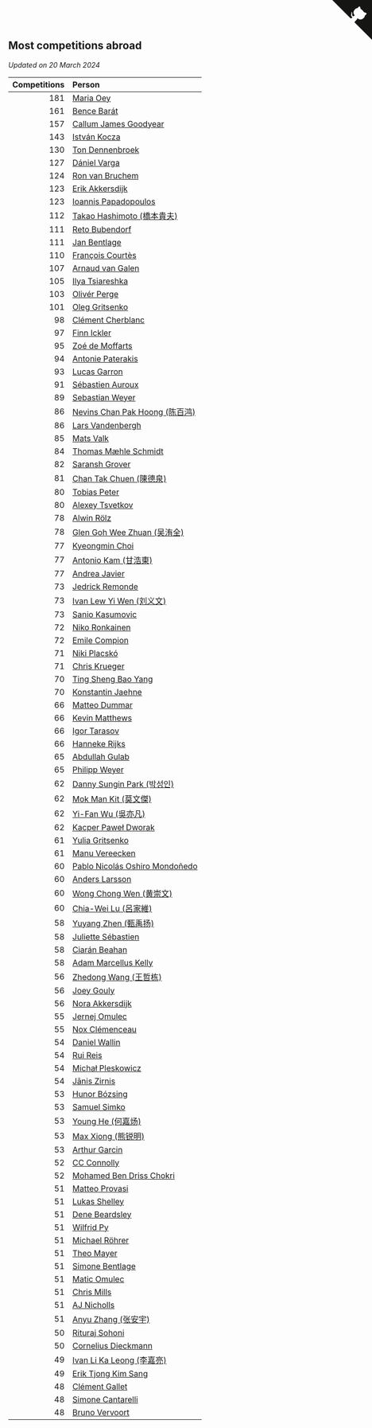 ## Most competitions abroad

*Updated on 20 March 2024*

| Competitions | Person |
| ---: | :--- |
| 181 | [Maria Oey](https://www.worldcubeassociation.org/persons/2007OEYM01) |
| 161 | [Bence Barát](https://www.worldcubeassociation.org/persons/2008BARA01) |
| 157 | [Callum James Goodyear](https://www.worldcubeassociation.org/persons/2012GOOD02) |
| 143 | [István Kocza](https://www.worldcubeassociation.org/persons/2005KOCZ01) |
| 130 | [Ton Dennenbroek](https://www.worldcubeassociation.org/persons/2003DENN01) |
| 127 | [Dániel Varga](https://www.worldcubeassociation.org/persons/2008VARG01) |
| 124 | [Ron van Bruchem](https://www.worldcubeassociation.org/persons/2003BRUC01) |
| 123 | [Erik Akkersdijk](https://www.worldcubeassociation.org/persons/2005AKKE01) |
| 123 | [Ioannis Papadopoulos](https://www.worldcubeassociation.org/persons/2013PAPA01) |
| 112 | [Takao Hashimoto (橋本貴夫)](https://www.worldcubeassociation.org/persons/2007HASH01) |
| 111 | [Reto Bubendorf](https://www.worldcubeassociation.org/persons/2012BUBE01) |
| 111 | [Jan Bentlage](https://www.worldcubeassociation.org/persons/2010BENT01) |
| 110 | [François Courtès](https://www.worldcubeassociation.org/persons/2008COUR01) |
| 107 | [Arnaud van Galen](https://www.worldcubeassociation.org/persons/2006GALE01) |
| 105 | [Ilya Tsiareshka](https://www.worldcubeassociation.org/persons/2012TERE01) |
| 103 | [Olivér Perge](https://www.worldcubeassociation.org/persons/2007PERG01) |
| 101 | [Oleg Gritsenko](https://www.worldcubeassociation.org/persons/2011GRIT01) |
| 98 | [Clément Cherblanc](https://www.worldcubeassociation.org/persons/2014CHER05) |
| 97 | [Finn Ickler](https://www.worldcubeassociation.org/persons/2012ICKL01) |
| 95 | [Zoé de Moffarts](https://www.worldcubeassociation.org/persons/2010MOFF02) |
| 94 | [Antonie Paterakis](https://www.worldcubeassociation.org/persons/2012PATE01) |
| 93 | [Lucas Garron](https://www.worldcubeassociation.org/persons/2006GARR01) |
| 91 | [Sébastien Auroux](https://www.worldcubeassociation.org/persons/2008AURO01) |
| 89 | [Sebastian Weyer](https://www.worldcubeassociation.org/persons/2010WEYE02) |
| 86 | [Nevins Chan Pak Hoong (陈百鸿)](https://www.worldcubeassociation.org/persons/2010CHAN20) |
| 86 | [Lars Vandenbergh](https://www.worldcubeassociation.org/persons/2003VAND01) |
| 85 | [Mats Valk](https://www.worldcubeassociation.org/persons/2007VALK01) |
| 84 | [Thomas Mæhle Schmidt](https://www.worldcubeassociation.org/persons/2013SCHM02) |
| 82 | [Saransh Grover](https://www.worldcubeassociation.org/persons/2014GROV01) |
| 81 | [Chan Tak Chuen (陳德泉)](https://www.worldcubeassociation.org/persons/2007CHUE01) |
| 80 | [Tobias Peter](https://www.worldcubeassociation.org/persons/2014PETE03) |
| 80 | [Alexey Tsvetkov](https://www.worldcubeassociation.org/persons/2017TSVE02) |
| 78 | [Alwin Rölz](https://www.worldcubeassociation.org/persons/2016ROLZ01) |
| 78 | [Glen Goh Wee Zhuan (吴洧全)](https://www.worldcubeassociation.org/persons/2015ZHUA01) |
| 77 | [Kyeongmin Choi](https://www.worldcubeassociation.org/persons/2017CHOI07) |
| 77 | [Antonio Kam (甘浩東)](https://www.worldcubeassociation.org/persons/2017TUNG13) |
| 77 | [Andrea Javier](https://www.worldcubeassociation.org/persons/2010JAVI01) |
| 73 | [Jedrick Remonde](https://www.worldcubeassociation.org/persons/2008REMO01) |
| 73 | [Ivan Lew Yi Wen (刘义文)](https://www.worldcubeassociation.org/persons/2012WENI01) |
| 73 | [Sanio Kasumovic](https://www.worldcubeassociation.org/persons/2009KASU01) |
| 72 | [Niko Ronkainen](https://www.worldcubeassociation.org/persons/2010RONK01) |
| 72 | [Emile Compion](https://www.worldcubeassociation.org/persons/2007COMP01) |
| 71 | [Niki Placskó](https://www.worldcubeassociation.org/persons/2008PLAC01) |
| 71 | [Chris Krueger](https://www.worldcubeassociation.org/persons/2006KRUE01) |
| 70 | [Ting Sheng Bao Yang](https://www.worldcubeassociation.org/persons/2008BAOY01) |
| 70 | [Konstantin Jaehne](https://www.worldcubeassociation.org/persons/2015JAEH01) |
| 66 | [Matteo Dummar](https://www.worldcubeassociation.org/persons/2017DUMM01) |
| 66 | [Kevin Matthews](https://www.worldcubeassociation.org/persons/2010MATT02) |
| 66 | [Igor Tarasov](https://www.worldcubeassociation.org/persons/2016TARA04) |
| 66 | [Hanneke Rijks](https://www.worldcubeassociation.org/persons/2008RIJK01) |
| 65 | [Abdullah Gulab](https://www.worldcubeassociation.org/persons/2014GULA02) |
| 65 | [Philipp Weyer](https://www.worldcubeassociation.org/persons/2010WEYE01) |
| 62 | [Danny Sungin Park (박성인)](https://www.worldcubeassociation.org/persons/2015PARK13) |
| 62 | [Mok Man Kit (莫文傑)](https://www.worldcubeassociation.org/persons/2009KITM01) |
| 62 | [Yi-Fan Wu (吳亦凡)](https://www.worldcubeassociation.org/persons/2010WUIF01) |
| 62 | [Kacper Paweł Dworak](https://www.worldcubeassociation.org/persons/2020DWOR01) |
| 61 | [Yulia Gritsenko](https://www.worldcubeassociation.org/persons/2012SIDO01) |
| 61 | [Manu Vereecken](https://www.worldcubeassociation.org/persons/2010VERE01) |
| 60 | [Pablo Nicolás Oshiro Mondoñedo](https://www.worldcubeassociation.org/persons/2010MOND01) |
| 60 | [Anders Larsson](https://www.worldcubeassociation.org/persons/2003LARS01) |
| 60 | [Wong Chong Wen (黄崇文)](https://www.worldcubeassociation.org/persons/2014WENW01) |
| 60 | [Chia-Wei Lu (呂家維)](https://www.worldcubeassociation.org/persons/2007LUCH01) |
| 58 | [Yuyang Zhen (甄禹扬)](https://www.worldcubeassociation.org/persons/2013ZHEN11) |
| 58 | [Juliette Sébastien](https://www.worldcubeassociation.org/persons/2014SEBA01) |
| 58 | [Ciarán Beahan](https://www.worldcubeassociation.org/persons/2012BEAH01) |
| 58 | [Adam Marcellus Kelly](https://www.worldcubeassociation.org/persons/2016KELL10) |
| 56 | [Zhedong Wang (王哲栋)](https://www.worldcubeassociation.org/persons/2015WANG83) |
| 56 | [Joey Gouly](https://www.worldcubeassociation.org/persons/2007GOUL01) |
| 56 | [Nora Akkersdijk](https://www.worldcubeassociation.org/persons/2009CHRI03) |
| 55 | [Jernej Omulec](https://www.worldcubeassociation.org/persons/2010OMUL01) |
| 55 | [Nox Clémenceau](https://www.worldcubeassociation.org/persons/2015CLEM03) |
| 54 | [Daniel Wallin](https://www.worldcubeassociation.org/persons/2013WALL03) |
| 54 | [Rui Reis](https://www.worldcubeassociation.org/persons/2015REIS02) |
| 54 | [Michał Pleskowicz](https://www.worldcubeassociation.org/persons/2009PLES01) |
| 54 | [Jānis Zirnis](https://www.worldcubeassociation.org/persons/2013ZIRN01) |
| 53 | [Hunor Bózsing](https://www.worldcubeassociation.org/persons/2009BOZS01) |
| 53 | [Samuel Simko](https://www.worldcubeassociation.org/persons/2016SIMK01) |
| 53 | [Young He (何嘉炀)](https://www.worldcubeassociation.org/persons/2014HEYO01) |
| 53 | [Max Xiong (熊锐明)](https://www.worldcubeassociation.org/persons/2015XION03) |
| 53 | [Arthur Garcin](https://www.worldcubeassociation.org/persons/2014GARC27) |
| 52 | [CC Connolly](https://www.worldcubeassociation.org/persons/2017CONN04) |
| 52 | [Mohamed Ben Driss Chokri](https://www.worldcubeassociation.org/persons/2015CHOK01) |
| 51 | [Matteo Provasi](https://www.worldcubeassociation.org/persons/2009PROV01) |
| 51 | [Lukas Shelley](https://www.worldcubeassociation.org/persons/2016SHEL03) |
| 51 | [Dene Beardsley](https://www.worldcubeassociation.org/persons/2009BEAR01) |
| 51 | [Wilfrid Py](https://www.worldcubeassociation.org/persons/2016PYWI01) |
| 51 | [Michael Röhrer](https://www.worldcubeassociation.org/persons/2009ROHR01) |
| 51 | [Theo Mayer](https://www.worldcubeassociation.org/persons/2012MAYE01) |
| 51 | [Simone Bentlage](https://www.worldcubeassociation.org/persons/2014OHLE01) |
| 51 | [Matic Omulec](https://www.worldcubeassociation.org/persons/2010OMUL02) |
| 51 | [Chris Mills](https://www.worldcubeassociation.org/persons/2014MILL04) |
| 51 | [AJ Nicholls](https://www.worldcubeassociation.org/persons/2015NICH04) |
| 51 | [Anyu Zhang (张安宇)](https://www.worldcubeassociation.org/persons/2012ZHAN08) |
| 50 | [Rituraj Sohoni](https://www.worldcubeassociation.org/persons/2012SOHO01) |
| 50 | [Cornelius Dieckmann](https://www.worldcubeassociation.org/persons/2009DIEC01) |
| 49 | [Ivan Li Ka Leong (李嘉亮)](https://www.worldcubeassociation.org/persons/2015LEON02) |
| 49 | [Erik Tjong Kim Sang](https://www.worldcubeassociation.org/persons/2018SANG01) |
| 48 | [Clément Gallet](https://www.worldcubeassociation.org/persons/2004GALL02) |
| 48 | [Simone Cantarelli](https://www.worldcubeassociation.org/persons/2012CANT02) |
| 48 | [Bruno Vervoort](https://www.worldcubeassociation.org/persons/2011VERV01) |


<a href="https://github.com/jonatanklosko/wca_statistics" class="github-corner" aria-label="View source on Github"><svg width="80" height="80" viewBox="0 0 250 250" style="fill:#151513; color:#fff; position: absolute; top: 0; border: 0; right: 0;" aria-hidden="true"><path d="M0,0 L115,115 L130,115 L142,142 L250,250 L250,0 Z"></path><path d="M128.3,109.0 C113.8,99.7 119.0,89.6 119.0,89.6 C122.0,82.7 120.5,78.6 120.5,78.6 C119.2,72.0 123.4,76.3 123.4,76.3 C127.3,80.9 125.5,87.3 125.5,87.3 C122.9,97.6 130.6,101.9 134.4,103.2" fill="currentColor" style="transform-origin: 130px 106px;" class="octo-arm"></path><path d="M115.0,115.0 C114.9,115.1 118.7,116.5 119.8,115.4 L133.7,101.6 C136.9,99.2 139.9,98.4 142.2,98.6 C133.8,88.0 127.5,74.4 143.8,58.0 C148.5,53.4 154.0,51.2 159.7,51.0 C160.3,49.4 163.2,43.6 171.4,40.1 C171.4,40.1 176.1,42.5 178.8,56.2 C183.1,58.6 187.2,61.8 190.9,65.4 C194.5,69.0 197.7,73.2 200.1,77.6 C213.8,80.2 216.3,84.9 216.3,84.9 C212.7,93.1 206.9,96.0 205.4,96.6 C205.1,102.4 203.0,107.8 198.3,112.5 C181.9,128.9 168.3,122.5 157.7,114.1 C157.9,116.9 156.7,120.9 152.7,124.9 L141.0,136.5 C139.8,137.7 141.6,141.9 141.8,141.8 Z" fill="currentColor" class="octo-body"></path></svg></a><style>.github-corner:hover .octo-arm{animation:octocat-wave 560ms ease-in-out}@keyframes octocat-wave{0%,100%{transform:rotate(0)}20%,60%{transform:rotate(-25deg)}40%,80%{transform:rotate(10deg)}}@media (max-width:500px){.github-corner:hover .octo-arm{animation:none}.github-corner .octo-arm{animation:octocat-wave 560ms ease-in-out}}</style>
